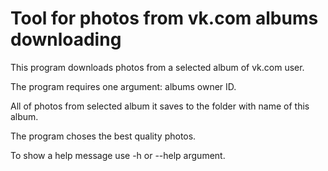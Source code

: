 # Tool for photos from vk.com albums downloading

This program downloads photos from a selected
album of vk.com user.

The program requires one argument: albums
owner ID.

All of photos from selected album it saves
to the folder with name of this album.

The program choses the best quality photos.

To show a help message use -h or --help argument.
